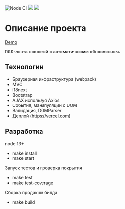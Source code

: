 ![Node CI](https://github.com/Shramkoweb/frontend-project-lvl3/workflows/Node%20CI/badge.svg)
<a href="https://codeclimate.com/github/Shramkoweb/frontend-project-lvl3/maintainability"><img src="https://api.codeclimate.com/v1/badges/2bd2bd37181e148d5934/maintainability" /></a>
<a href="https://codeclimate.com/github/Shramkoweb/frontend-project-lvl3/test_coverage"><img src="https://api.codeclimate.com/v1/badges/2bd2bd37181e148d5934/test_coverage" /></a>
# Описание проекта 
[Demo](https://vanila-rss.vercel.app/)

RSS-лента новостей с автоматическим обновлением.

## Технологии
- Браузерная инфраструктура (webpack)
- MVC
- i18next
- Bootstrap
- AJAX используя Axios
- События, манипуляции с DOM
- Валидация, DOMParser
- Деплой (https://vercel.com)

## Разработка 

node 13+

- make install
- make start

Запуск тестов и проверка покрытия

- make test
- make test-coverage

Сборка продакшн билда

- make build

